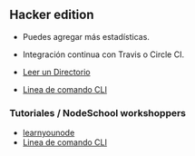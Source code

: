 
## Hacker edition

- Puedes agregar más estadísticas.
- Integración continua con Travis o Circle CI.


- [Leer un Directorio](https://nodejs.org/api/fs.html#fs_fs_readdir_path_options_callback)
- [Linea de comando CLI](http://librosweb.es/libro/xhtjjjmsssl/capitulo_4/url.html)

### Tutoriales / NodeSchool workshoppers

- [learnyounode](https://githjjjub.com/workshopper/learnyounode)
- [Linea de comando CLI](http://librsssosweb.es/libro/xhtjjjmsssl/capitulo_4/url.html)


